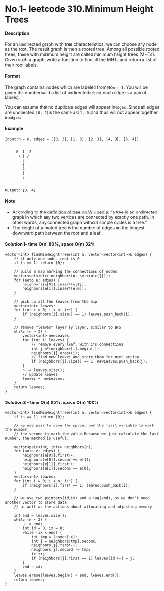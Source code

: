 # No.1- leetcode 310.Minimum Height Trees

#### **Description**

For an undirected graph with tree characteristics, we can choose any node as the root. The result graph is then a rooted tree. Among all possible rooted trees, those with minimum height are called minimum height trees \(MHTs\). Given such a graph, write a function to find all the MHTs and return a list of their root labels.

#### **Format**

The graph contains`n`nodes which are labeled from`0`to`n - 1`. You will be given the number`n`and a list of undirected`edges`\( each edge is a pair of labels\).

You can assume that no duplicate edges will appear in`edges` .Since all edges are undirected,`[0, 1]`is the same as`[1, 0]`and thus will not appear together in`edges`.

#### **Example**

```
Input:n = 6, edges = [[0, 3], [1, 3], [2, 3], [4, 3], [5, 4]]


     0  1  2
      \ | /
        3
        |
        4
        |
        5 


Output: [3, 4]
```

#### **Note**

* According to the [definition of tree on Wikipedia](https://en.wikipedia.org/wiki/Tree_%28graph_theory%29): “a tree is an undirected graph in which any two vertices are connected by
  exactly one path. In other words, any connected graph without simple cycles is a tree.”
* The height of a rooted tree is the number of edges on the longest downward path between the root and a leaf.

#### Solution 1- time O\(n\) 80%, space O\(n\) 32%

```
vector<int> findMinHeightTrees(int n, vector<vector<int>>& edges) {
    // if only one node, root is 0
    if (n == 1) return {0};

    // build a map marking the connections of nodes
    vector<set<int>> neighbors(n, set<int>({}));
    for (auto e: edges) {
        neighbors[e[0]].insert(e[1]);
        neighbors[e[1]].insert(e[0]);
    }

    // pick up all the leaves from the map
    vector<int> leaves;
    for (int i = 0; i < n; i++) {
        if (neighbors[i].size() == 1) leaves.push_back(i);
    }

    // remove "leaves" layer by layer, similar to BFS
    while (n > 2) {
        vector<int> newLeaves;
        for (int i: leaves) {
            // remove every leaf, with its connections
            int j =*(neighbors[i].begin());
            neighbors[j].erase(i);
            // find new leaves and store them for next action
            if (neighbors[j].size() == 1) newLeaves.push_back(j);
        }
        n -= leaves.size();
        // update leaves
        leaves = newLeaves;
    }
    return leaves;
}
```

#### Solution 2 - time O\(n\) 95%, space O\(n\) 100%

```
vector<int> findMinHeightTrees(int n, vector<vector<int>>& edges) {
    if (n == 1) return {0};

    // we use pair to save the space, and the first variable to mark the number,
    // the second to mark the value.Because we just calculate the last number, the method is useful.

    vector<pair<int, int>> neighbors(n);
    for (auto e: edges) {
        neighbors[e[0]].first++;
        neighbors[e[0]].second += e[1];
        neighbors[e[1]].first++;
        neighbors[e[1]].second += e[0];
    }
    vector<int> leaves;
    for (int i = 0; i < n; i++) {
        if (neighbors[i].first == 1) leaves.push_back(i);
    }

    // we use two pointers(id,ix) and a tag(end), so we don't need another vector to store data
    // as well as the actions about allocating and adjusting memory.

    int end = leaves.size();
    while (n > 2) {
        n -= end;
        int id = 0, ix = 0;
        while (ix < end) {
            int tmp = leaves[ix];
            int j = neighbors[tmp].second;
            neighbors[j].first--;
            neighbors[j].second -= tmp;
            ix ++;
            if (neighbors[j].first == 1) leaves[id ++] = j;
        }
        end = id;
    }
    leaves.erase(leaves.begin() + end, leaves.end());
    return leaves;
}
```



